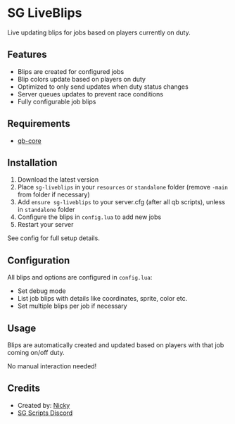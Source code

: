 # SG LiveBlips

Live updating blips for jobs based on players currently on duty.

## Features

- Blips are created for configured jobs
- Blip colors update based on players on duty
- Optimized to only send updates when duty status changes
- Server queues updates to prevent race conditions
- Fully configurable job blips

## Requirements

- [qb-core](https://github.com/qbcore-framework/qb-core)

## Installation

1. Download the latest version
2. Place `sg-liveblips` in your `resources` or `standalone` folder (remove `-main` from folder if necessary)
3. Add `ensure sg-liveblips` to your server.cfg (after all qb scripts), unless in `standalone` folder
4. Configure the blips in `config.lua` to add new jobs
5. Restart your server

See config for full setup details.

## Configuration

All blips and options are configured in `config.lua`:

- Set debug mode
- List job blips with details like coordinates, sprite, color etc.
- Set multiple blips per job if necessary

## Usage

Blips are automatically created and updated based on players with that job coming on/off duty.

No manual interaction needed!

## Credits

- Created by: [Nicky](https://forum.cfx.re/u/Sanriku)
- [SG Scripts Discord](https://discord.gg/uEDNgAwhey)